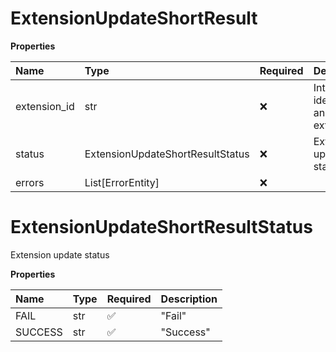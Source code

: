 # ExtensionUpdateShortResult

**Properties**

| Name         | Type                             | Required | Description                         |
| :----------- | :------------------------------- | :------- | :---------------------------------- |
| extension_id | str                              | ❌       | Internal identifier of an extension |
| status       | ExtensionUpdateShortResultStatus | ❌       | Extension update status             |
| errors       | List[ErrorEntity]                | ❌       |                                     |

# ExtensionUpdateShortResultStatus

Extension update status

**Properties**

| Name    | Type | Required | Description |
| :------ | :--- | :------- | :---------- |
| FAIL    | str  | ✅       | "Fail"      |
| SUCCESS | str  | ✅       | "Success"   |

<!-- This file was generated by liblab | https://liblab.com/ -->

